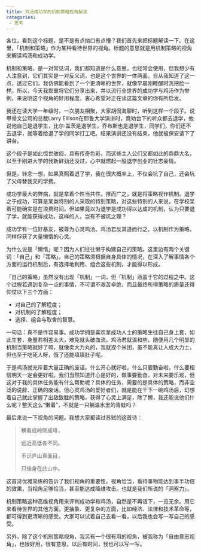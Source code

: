 ```yaml
---
title: 鸡汤成功学的机制策略视角解读
categories:
 - 思考
---
```


各位，看到这个标题，是不是有点拗口有点懵？我们首先来把标题解读一下。在这里，「机制和策略」作为某种看待世界的视角。标题的意思就是用机制策略的视角来解读鸡汤和成功学。



机制和策略，是一对常见词，我们都知道是什么意思，也经常会使用，但我想少有人注意到，它们其实是一对反义词，也是这个世界的一体两面。自从我知道了这一点，透过它们，我仿佛能看到了一个更清晰的世界，就像早晨刚睡醒时洗把脸一样。所以，今天我郑重将它们分享出来，并以流行全世界的成功学与鸡汤作为举例，来说明这个视角的好用程度。衷心希望对正在读这篇文章的你有所启发。



我还在读大学一年级时，一次朋友相聚，大家胡侃海聊时，听到这样一个段子。说甲骨文公司的总裁Larry Ellison在耶鲁大学演讲时，竟劝台下的听众都去退学，他说他自己是退学生，比尔·盖茨是退学生，乔布斯也是退学生，同学们，你们还不去退学，就等着给退了学的同学打工吧。结果演讲还没有结束，他就被保安请下了讲台。



这个段子是如此惊世骇俗，具有传奇色彩，而这些主人公们又都如此的鼎鼎大名，以至于刚进大学的我新鲜劲还没过，心中就燃起一股退学创业的壮志豪情。



但是，转念一想，如果真照着退了学，我在很大概率上，不仅会坑了自己，还会坑了父母替我交的学费。



成功学最大的弊病，就是拿着个性当共性。推而广之，就是将策略视作机制。退学之于成功，可算是某类特别的人采取的特别策略，对这些特别的人来说，在学校呆着可能确实是在浪费时间。但如果竟以为退学是成功得以达成的机制，认为只要退了学，就能获得成功，这样的人，岂有不被坑之理？



成功学有一位好基友，被尊为心灵鸡汤。鸡汤君反其道而行之，以机制作为策略，同样俘获了大量懒惰的心灵。



为什么说是「懒惰」呢？因为人们往往懒于构建自己的策略。这里边有两个关键词：「自己」和「策略」。自己的策略须根据自身具体的情况，在深入了解事情各个方面的运行机制后，有选择地利用、组合这些机制，才能得以形成。



「自己的策略」虽然没有出现「机制」一词，但「机制」涵盖于它的过程之中。这个过程若遇到复杂一点的事情，不可谓不艰苦卓绝，而且最终所得策略的质量还得仰仗以下三个方面：



- 对自己的了解程度；
- 对机制的了解程度；
- 选择、组合与取舍的智慧。



一句话：真不是件容易事。成功学拥趸喜欢拿成功人士的策略生往自己身上套，如此生套，身量若相差太大，难免就头破血流。鸡汤君就温和些，随便用几个明显的机制当策略就好了嘛，就像卖大力丸的，我就捏个米团，虽不能真让人成大力士，但也至于吃死人呀，饿了还能填填肚子呢。



于是鸡汤就充斥着大量正确的废话。什么开心就好啦，什么只要勤奋啦，什么要相信明天一定会更好啦。我们当然知道开心是好的，做事要勤奋，对未来要乐观，但这对于我的具体任务能有什么帮助呢？具体的任务，需要的是具体的策略，而非空泛的说辞、正确的废话。但心灵鸡汤的爱好者们，就是能在干下一碗鸡汤后，幻想着自己就此掌握了出敌致胜的策略，获得了心灵上满足，除了懒，我还能说他们什么呢？整天这么“懒着”，不就是一只躺温水里的青蛙吗？



最后来说一下视角的问题。我想大家都读过苏轼的这首诗：



> 横看成岭侧成峰，
>
> 远近高低各不同。
>
> 不识庐山真面目，
>
> 只缘身在此山中。



这首诗优雅简练的告诉了我们视角的重要性。视角恰当，看待事物能达到事半功倍的效果，当视角足够恰当，甚至能达成降维攻击。也就是我们所说的「洞察力」。



机制策略这种高维视角用来评判成功学和鸡汤，自然是不再话下，一览无余。用它来看待世界的其他方面，更抽象、更复杂的方面，比如经济、法律和技术革命等，都可得到更清晰的感受。大家可以试着自己去看一看，以后我也会写一写自己的感受。



另外，除了这个机制策略视角，我另有一个很有用的视角，被我称为「自由意志视角」，也很好用，很有意思，以后有时间，我也可以写一写。